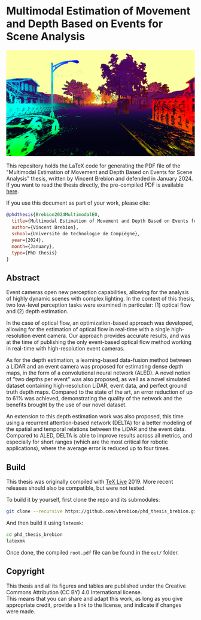 # Multimodal Estimation of Movement and Depth Based on Events for Scene Analysis

![Optical flow and depth estimation results](frontmatter/figures/title/title_page_illustration.png)

This repository holds the LaTeX code for generating the PDF file of the "Multimodal Estimation of Movement and Depth Based on Events for Scene Analysis" thesis, written by Vincent Brebion and defended in January 2024.\
If you want to read the thesis directly, the pre-compiled PDF is available [here](https://vbrebion.github.io/PHD).

If you use this document as part of your work, please cite:

```BibTeX
@phdthesis{Brebion2024MultimodalEO,
  title={Multimodal Estimation of Movement and Depth Based on Events for Scene Analysis},
  author={Vincent Brebion},
  school={Université de technologie de Compiègne},
  year={2024},
  month={January},
  type={PhD thesis}
}
```

## Abstract

Event cameras open new perception capabilities, allowing for the analysis of highly dynamic scenes with complex lighting. In the context of this thesis, two low-level perception tasks were examined in particular: (1) optical flow and (2) depth estimation.

In the case of optical flow, an optimization-based approach was developed, allowing for the estimation of optical flow in real-time with a single high-resolution event camera. Our approach provides accurate results, and was at the time of publishing the only event-based optical flow method working in real-time with high-resolution event cameras.

As for the depth estimation, a learning-based data-fusion method between a LiDAR and an event camera was proposed for estimating dense depth maps, in the form of a convolutional neural network (ALED). A novel notion of "two depths per event" was also proposed, as well as a novel simulated dataset containing high-resolution LiDAR, event data, and perfect ground truth depth maps. Compared to the state of the art, an error reduction of up to 61% was achieved, demonstrating the quality of the network and the benefits brought by the use of our novel dataset.

An extension to this depth estimation work was also proposed, this time using a recurrent attention-based network (DELTA) for a better modeling of the spatial and temporal relations between the LiDAR and the event data. Compared to ALED, DELTA is able to improve results across all metrics, and especially for short ranges (which are the most critical for robotic applications), where the average error is reduced up to four times.

## Build

This thesis was originally compiled with [TeX Live](https://www.tug.org/texlive/) 2019. More recent releases should also be compatible, but were not tested.

To build it by yourself, first clone the repo and its submodules:

```bash
git clone --recursive https://github.com/vbrebion/phd_thesis_brebion.git
```

And then build it using `latexmk`:

```bash
cd phd_thesis_brebion
latexmk
```

Once done, the compiled `root.pdf` file can be found in the `out/` folder.

## Copyright

This thesis and all its figures and tables are published under the Creative Commons Attribution (CC BY) 4.0 International license.\
This means that you can share and adapt this work, as long as you give appropriate credit, provide a link to the license, and indicate if changes were made.
